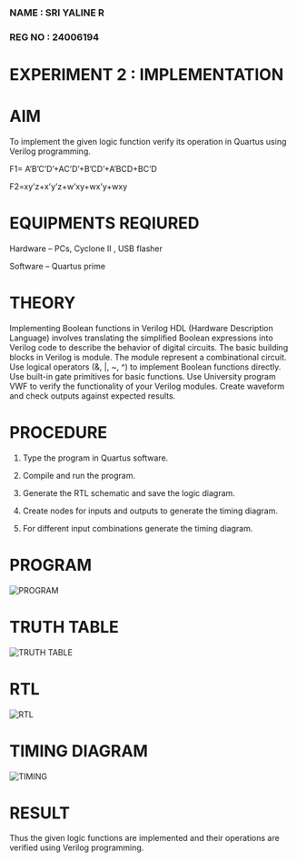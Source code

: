 ### NAME : SRI YALINE R
### REG NO : 24006194
# EXPERIMENT 2 : IMPLEMENTATION

# AIM

To implement the given logic function verify its operation in Quartus using Verilog programming.

F1= A’B’C’D’+AC’D’+B’CD’+A’BCD+BC’D

F2=xy’z+x’y’z+w’xy+wx’y+wxy

# EQUIPMENTS REQIURED

Hardware – PCs, Cyclone II , USB flasher

Software – Quartus prime

# THEORY

Implementing Boolean functions in Verilog HDL (Hardware Description Language) involves translating the simplified Boolean expressions into Verilog code to describe the behavior of digital circuits. The basic building blocks in Verilog is module. The module represent a combinational circuit. Use logical operators (&, |, ~, ^) to implement Boolean functions directly. Use built-in gate primitives for basic functions. Use University program VWF to verify the functionality of your Verilog modules. Create waveform and check outputs against expected results.

# PROCEDURE

1.	Type the program in Quartus software.

2.	Compile and run the program.

3.	Generate the RTL schematic and save the logic diagram.

4.	Create nodes for inputs and outputs to generate the timing diagram.

5.	For different input combinations generate the timing diagram.


# PROGRAM
![PROGRAM](https://github.com/user-attachments/assets/8230fdf1-c55c-4dda-8662-e52fcd00fca9)


# TRUTH TABLE
![TRUTH TABLE](https://github.com/user-attachments/assets/eff2981c-faab-417e-954a-274223bb73f4)


# RTL
![RTL](https://github.com/user-attachments/assets/5bedd26c-f340-4ae5-a414-264fdb022051)


# TIMING DIAGRAM
![TIMING](https://github.com/user-attachments/assets/733e01a0-3600-477e-8fea-d13c130f8718)


# RESULT

Thus the given logic functions are implemented and their operations are verified using Verilog programming.

